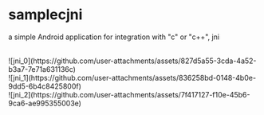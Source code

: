 # samplecjni
a simple Android application for integration with "c" or "c++", jni

<br>
![jni_0](https://github.com/user-attachments/assets/827d5a55-3cda-4a52-b3a7-7e71a631136c)
<br>
![jni_1](https://github.com/user-attachments/assets/836258bd-0148-4b0e-9dd5-6b4c8425800f)
<br>
![jni_2](https://github.com/user-attachments/assets/7f417127-f10e-45b6-9ca6-ae995355003e)
